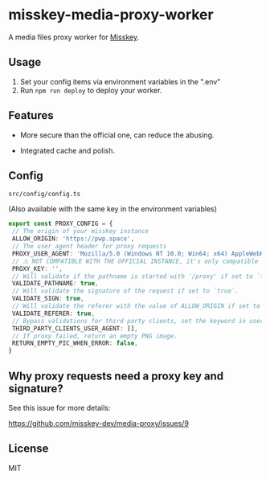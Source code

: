 # misskey-media-proxy-worker

A media files proxy worker for [Misskey](https://github.com/misskey-dev/misskey).

## Usage

1. Set your config items via environment variables in the ".env"
2. Run `npm run deploy` to deploy your worker.

## Features

- More secure than the official one, can reduce the abusing.

- Integrated cache and polish.

## Config

`src/config/config.ts`

(Also available with the same key in the environment variables)

```ts
export const PROXY_CONFIG = {
 // The origin of your misskey instance
 ALLOW_ORIGIN: 'https://pwp.space',
 // The user agent header for proxy requests
 PROXY_USER_AGENT: 'Mozilla/5.0 (Windows NT 10.0; Win64; x64) AppleWebKit/537.36 (KHTML, like Gecko) Chrome/119.0.0.0 Safari/537.36 Edg/119.0.2109.1',
 // ⚠ NOT COMPATIBLE WITH THE OFFICIAL INSTANCE, it's only compatible with the code in this fork: https://github.com/backrunner/misskey/tree/feature/image-proxy-sign
 PROXY_KEY: '',
 // Will validate if the pathname is started with '/proxy' if set to `true`, for security reason, the default option is true.
 VALIDATE_PATHNAME: true,
 // Will validate the signature of the request if set to `true`.
 VALIDATE_SIGN: true,
 // Will validate the referer with the value of ALLOW_ORIGIN if set to `true`, not compatible with some third party clients.
 VALIDATE_REFERER: true,
 // Bypass validations for third party clients, set the keyword in user agent to the bellowing array.
 THIRD_PARTY_CLIENTS_USER_AGENT: [],
 // If proxy failed, return an empty PNG image.
 RETURN_EMPTY_PIC_WHEN_ERROR: false,
}
```

## Why proxy requests need a proxy key and signature?

See this issue for more details:

https://github.com/misskey-dev/media-proxy/issues/9

## License

MIT
